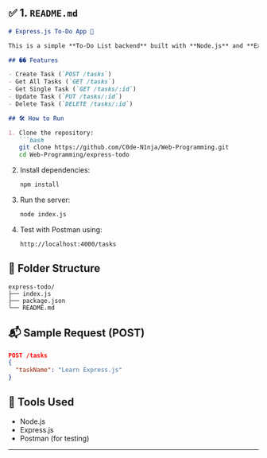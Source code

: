 ## ✅ 1. `README.md` 
````markdown
# Express.js To-Do App 📝

This is a simple **To-Do List backend** built with **Node.js** and **Express.js**. It supports full CRUD functionality and was tested using Postman.

## �� Features

- Create Task (`POST /tasks`)
- Get All Tasks (`GET /tasks`)
- Get Single Task (`GET /tasks/:id`)
- Update Task (`PUT /tasks/:id`)
- Delete Task (`DELETE /tasks/:id`)

## 🛠️ How to Run

1. Clone the repository:
   ```bash
   git clone https://github.com/C0de-N1nja/Web-Programming.git
   cd Web-Programming/express-todo
````

2. Install dependencies:

   ```bash
   npm install
   ```

3. Run the server:

   ```bash
   node index.js
   ```

4. Test with Postman using:

   ```
   http://localhost:4000/tasks
   ```

## 📂 Folder Structure

```
express-todo/
├── index.js
├── package.json
└── README.md
```

## 📬 Sample Request (POST)

```json
POST /tasks
{
  "taskName": "Learn Express.js"
}
```

## 🧪 Tools Used

* Node.js
* Express.js
* Postman (for testing)

---
